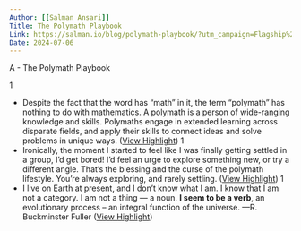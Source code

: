 ```yaml
---
Author: [[Salman Ansari]]
Title: The Polymath Playbook
Link: https://salman.io/blog/polymath-playbook/?utm_campaign=Flagship%20-%20Cohort%2010%20-%20Save%20Your%20Spot&utm_medium=email&_hsmi=247248569&_hsenc=p2ANqtz-_h8LwSuU13mcISHGI078PvIIXAyhTo4MODjOwJp950n75qqMqFns_D4ERgnVye9gpgKpr2Ej4QHWDmH7qTMD3nP7YYaw&utm_content=247248568&utm_source=hs_email
Date: 2024-07-06
---
```

A - The Polymath Playbook

1
- Despite the fact that the word has “math” in it, the term “polymath” has nothing to do with mathematics. A polymath is a person of wide-ranging knowledge and skills. Polymaths engage in extended learning across disparate fields, and apply their skills to connect ideas and solve problems in unique ways. ([View Highlight](https://read.readwise.io/read/01gsxte74qcwhej2dyq4vp3amk))
1
- Ironically, the moment I started to feel like I was finally getting settled in a group, I’d get bored! I’d feel an urge to explore something new, or try a different angle. That’s the blessing and the curse of the polymath lifestyle. You’re always exploring, and rarely settling. ([View Highlight](https://read.readwise.io/read/01gsxtpwmfq4xqtshbsbj264sf))
1
- I live on Earth at present, and I don’t know what I am. I know that I am not a category. I am not a thing — a noun. **I seem to be a verb**, an evolutionary process – an integral function of the universe.
  —R. Buckminster Fuller ([View Highlight](https://read.readwise.io/read/01gsxtrwb4wx0nx9n9zvk7hd4y))
